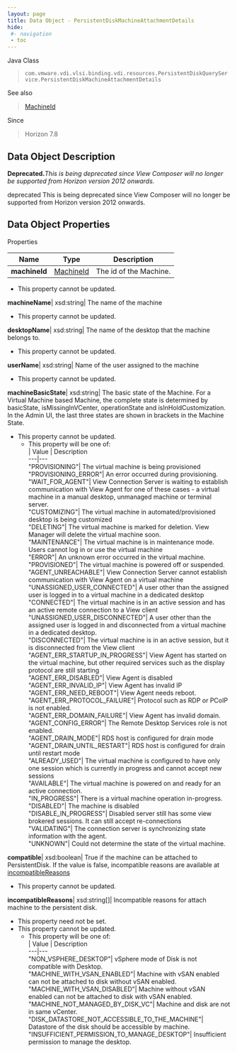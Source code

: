 ```yaml
---
layout: page
title: Data Object - PersistentDiskMachineAttachmentDetails
hide:
 #- navigation
 - toc
---
```






Java Class  
> `com.vmware.vdi.vlsi.binding.vdi.resources.PersistentDiskQueryService.PersistentDiskMachineAttachmentDetails`

See also  
> [MachineId](vdi.entity.MachineId.md)

Since  
> Horizon 7.8


## Data Object Description 

**Deprecated.**_This is being deprecated since View Composer will no longer be supported from Horizon version 2012 onwards._

deprecated This is being deprecated since View Composer will no longer be supported from Horizon version 2012 onwards. 

## Data Object Properties

Properties

Name |  Type |  Description   
---|---|---  
**machineId**| [MachineId](vdi.entity.MachineId.md)|  The id of the Machine.   


* This property cannot be updated.

  
**machineName**|  xsd:string|  The name of the machine   


* This property cannot be updated.

  
**desktopName**|  xsd:string|  The name of the desktop that the machine belongs to.   


* This property cannot be updated.

  
**userName**|  xsd:string|  Name of the user assigned to the machine   


* This property cannot be updated.

  
**machineBasicState**|  xsd:string|  The basic state of the Machine. For a Virtual Machine based Machine, the complete state is determined by basicState, isMissingInVCenter, operationState and isInHoldCustomization. In the Admin UI, the last three states are shown in brackets in the Machine State.   


* This property cannot be updated.
  * This property will be one of:  
|  Value |  Description   
---|---  
"PROVISIONING"| The virtual machine is being provisioned  
"PROVISIONING_ERROR"| An error occurred during provisioning.  
"WAIT_FOR_AGENT"| View Connection Server is waiting to establish communication with View Agent for one of these cases - a virtual machine in a manual desktop, unmanaged machine or terminal server.  
"CUSTOMIZING"| The virtual machine in automated/provisioned desktop is being customized  
"DELETING"| The virtual machine is marked for deletion. View Manager will delete the virtual machine soon.  
"MAINTENANCE"| The virtual machine is in maintenance mode. Users cannot log in or use the virtual machine  
"ERROR"| An unknown error occurred in the virtual machine.  
"PROVISIONED"| The virtual machine is powered off or suspended.  
"AGENT_UNREACHABLE"| View Connection Server cannot establish communication with View Agent on a virtual machine  
"UNASSIGNED_USER_CONNECTED"| A user other than the assigned user is logged in to a virtual machine in a dedicated desktop  
"CONNECTED"| The virtual machine is in an active session and has an active remote connection to a View client  
"UNASSIGNED_USER_DISCONNECTED"| A user other than the assigned user is logged in and disconnected from a virtual machine in a dedicated desktop.  
"DISCONNECTED"| The virtual machine is in an active session, but it is disconnected from the View client  
"AGENT_ERR_STARTUP_IN_PROGRESS"| View Agent has started on the virtual machine, but other required services such as the display protocol are still starting  
"AGENT_ERR_DISABLED"| View Agent is disabled  
"AGENT_ERR_INVALID_IP"| View Agent has invalid IP  
"AGENT_ERR_NEED_REBOOT"| View Agent needs reboot.  
"AGENT_ERR_PROTOCOL_FAILURE"| Protocol such as RDP or PCoIP is not enabled.  
"AGENT_ERR_DOMAIN_FAILURE"| View Agent has invalid domain.  
"AGENT_CONFIG_ERROR"| The Remote Desktop Services role is not enabled.  
"AGENT_DRAIN_MODE"| RDS host is configured for drain mode  
"AGENT_DRAIN_UNTIL_RESTART"| RDS host is configured for drain until restart mode  
"ALREADY_USED"| The virtual machine is configured to have only one session which is currently in progress and cannot accept new sessions  
"AVAILABLE"| The virtual machine is powered on and ready for an active connection.  
"IN_PROGRESS"| There is a virtual machine operation in-progress.  
"DISABLED"| The machine is disabled  
"DISABLE_IN_PROGRESS"| Disabled server still has some view brokered sessions. It can still accept re-connections  
"VALIDATING"| The connection server is synchronizing state information with the agent.  
"UNKNOWN"| Could not determine the state of the virtual machine.  

  
**compatible**|  xsd:boolean|  True if the machine can be attached to PersistentDisk. If the value is false, incompatible reasons are available at [incompatibleReasons](vdi.resources.PersistentDiskQueryService.PersistentDiskMachineAttachmentDetails.md#incompatibleReasons)   


* This property cannot be updated.

  
**incompatibleReasons**|  xsd:string[]|  Incompatible reasons for attach machine to the persistent disk.   


* This property need not be set.
* This property cannot be updated.
  * This property will be one of:  
|  Value |  Description   
---|---  
"NON_VSPHERE_DESKTOP"| vSphere mode of Disk is not compatible with Desktop.  
"MACHINE_WITH_VSAN_ENABLED"| Machine with vSAN enabled can not be attached to disk without vSAN enabled.  
"MACHINE_WITH_VSAN_DISABLED"| Machine without vSAN enabled can not be attached to disk with vSAN enabled.  
"MACHINE_NOT_MANAGED_BY_DISK_VC"| Machine and disk are not in same vCenter.  
"DISK_DATASTORE_NOT_ACCESSIBLE_TO_THE_MACHINE"| Datastore of the disk should be accessible by machine.  
"INSUFFICIENT_PERMISSION_TO_MANAGE_DESKTOP"| Insufficient permission to manage the desktop.  

  
  
  
   
  
  
